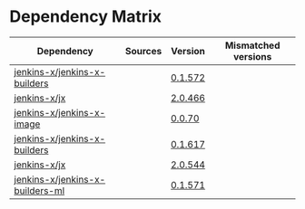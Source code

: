# Dependency Matrix

Dependency | Sources | Version | Mismatched versions
---------- | ------- | ------- | -------------------
[jenkins-x/jenkins-x-builders](https://github.com/jenkins-x/jenkins-x-builders) |  | [0.1.572]() | 
[jenkins-x/jx](https://github.com/jenkins-x/jx) |  | [2.0.466]() | 
[jenkins-x/jenkins-x-image](https://github.com/jenkins-x/jenkins-x-image) |  | [0.0.70](https://github.com/jenkins-x/jenkins-x-image/releases/tag/0.0.70) | 
[jenkins-x/jenkins-x-builders](https://github.com/jenkins-x/jenkins-x-builders) |  | [0.1.617]() | 
[jenkins-x/jx](https://github.com/jenkins-x/jx) |  | [2.0.544](https://github.com/jenkins-x/jx/releases/tag/v2.0.544) | 
[jenkins-x/jenkins-x-builders-ml](https://github.com/jenkins-x/jenkins-x-builders-ml) |  | [0.1.571]() | 
